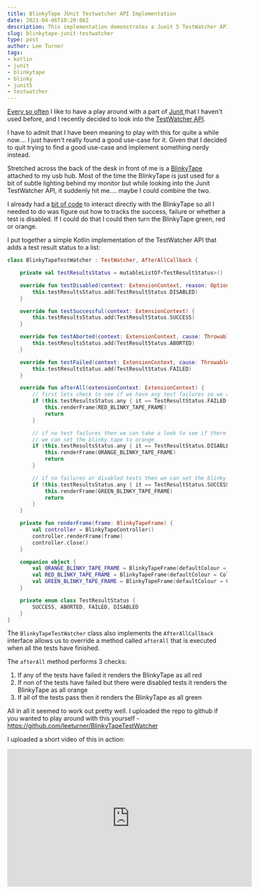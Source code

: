 ```yaml
---
title: BlinkyTape JUnit Testwatcher API Implementation
date: 2021-04-06T10:20:08Z
description: This implementation demonstrates a Junit 5 TestWatcher API implementation that hooks up your tests to a BlinkyTape LED strip.
slug: blinkytape-junit-testwatcher
type: post
author: Lee Turner
tags:
- kotlin 
- junit 
- blinkytape 
- blinky 
- junit5 
- testwatcher
---
```


[Every so often](/posts/building-a-camel-case-junit5-displaynamegenerator/) I like to have a play around with a part of [ Junit ](https://junit.org) that I haven't used before, and I recently decided to look into the [TestWatcher API](https://junit.org/junit5/docs/5.5.1/api/org/junit/jupiter/api/extension/TestWatcher.html).

I have to admit that I have been meaning to play with this for quite a while now.... I just haven't really found a good use-case for it. Given that I decided to quit trying to find a good use-case and implement something nerdy instead.  

Stretched across the back of the desk in front of me is a [ BlinkyTape ](https://shop.blinkinlabs.com/collections/frontpage/products/blinkytape-basic_) attached to my usb hub.  Most of the time the BlinkyTape is just used for a bit of subtle lighting behind my monitor but while looking into the Junit TestWatcher API, it suddenly hit me.... maybe I could combine the two.

I already had a [bit of code](https://github.com/leeturner/night-fever) to interact directly with the BlinkyTape so all I needed to do was figure out how to tracks the success, failure or whether a test is disabled.  If I could do that I could then turn the BlinkyTape green, red or orange.

I put together a simple Kotlin implementation of the TestWatcher API that adds a test result status to a list:

```kotlin
class BlinkyTapeTestWatcher : TestWatcher, AfterAllCallback {

    private val testResultsStatus = mutableListOf<TestResultStatus>()

    override fun testDisabled(context: ExtensionContext, reason: Optional<String>) {
        this.testResultsStatus.add(TestResultStatus.DISABLED)
    }

    override fun testSuccessful(context: ExtensionContext) {
        this.testResultsStatus.add(TestResultStatus.SUCCESS)
    }

    override fun testAborted(context: ExtensionContext, cause: Throwable?) {
        this.testResultsStatus.add(TestResultStatus.ABORTED)
    }

    override fun testFailed(context: ExtensionContext, cause: Throwable?) {
        this.testResultsStatus.add(TestResultStatus.FAILED)
    }

    override fun afterAll(extensionContext: ExtensionContext) {
        // first lets check to see if we have any test failures so we can leave the blinky tape as red
        if (this.testResultsStatus.any { it == TestResultStatus.FAILED }) {
            this.renderFrame(RED_BLINKY_TAPE_FRAME)
            return
        }

        // if no test failures then we can take a look to see if there are any disabled tests.  If there are then
        // we can set the blinky tape to orange
        if (this.testResultsStatus.any { it == TestResultStatus.DISABLED }) {
            this.renderFrame(ORANGE_BLINKY_TAPE_FRAME)
            return
        }

        // if no failures or disabled tests then we can set the blinky tape to green
        if (this.testResultsStatus.any { it == TestResultStatus.SUCCESS }) {
            this.renderFrame(GREEN_BLINKY_TAPE_FRAME)
            return
        }
    }

    private fun renderFrame(frame: BlinkyTapeFrame) {
        val controller = BlinkyTapeController()
        controller.renderFrame(frame)
        controller.close()
    }

    companion object {
        val ORANGE_BLINKY_TAPE_FRAME = BlinkyTapeFrame(defaultColour = Color.ORANGE)
        val RED_BLINKY_TAPE_FRAME = BlinkyTapeFrame(defaultColour = Color.RED)
        val GREEN_BLINKY_TAPE_FRAME = BlinkyTapeFrame(defaultColour = Color.GREEN)
    }

    private enum class TestResultStatus {
        SUCCESS, ABORTED, FAILED, DISABLED
    }
}
```

The `BlinkyTapeTestWatcher` class also implements the `AfterAllCallback` interface allows us to override a method called `afterAll` that is executed when all the tests have finished.

The `afterAll` method performs 3 checks:

1. If any of the tests have failed it renders the BlinkyTape as all red
1. If non of the tests have failed but there were disabled tests it renders the BlinkyTape as all orange
1. If all of the tests pass then it renders the BlinkyTape as all green

All in all it seemed to work out pretty well.  I uploaded the repo to github if you wanted to play around with this yourself - https://github.com/leeturner/BlinkyTapeTestWatcher

I uploaded a short video of this in action:

<iframe width="560" height="315" src="https://www.youtube.com/embed/xzw-NS8ua_c" title="YouTube video player" frameborder="0" allow="accelerometer; autoplay; clipboard-write; encrypted-media; gyroscope; picture-in-picture" allowfullscreen></iframe>
